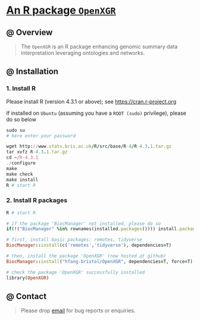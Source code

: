 # [An R package `OpenXGR`](https://github.com/hfang-bristol/OpenXGR)

## @ Overview

> The `OpenXGR` is an R package enhancing genomic summary data interpretation leveraging ontologies and networks.


## @ Installation

### 1. Install R

Please install R (version 4.3.1 or above); see https://cran.r-project.org

If installed on `Ubuntu` (assuming you have a `ROOT (sudo)` privilege), please do so below

```ruby
sudo su
# here enter your password

wget http://www.stats.bris.ac.uk/R/src/base/R-4/R-4.3.1.tar.gz
tar xvfz R-4.3.1.tar.gz
cd ~/R-4.3.1
./configure
make
make check
make install
R # start R
```

### 2. Install R packages

```ruby
R # start R

# if the package 'BiocManager' not installed, please do so
if(!("BiocManager" %in% rownames(installed.packages()))) install.packages("BiocManager")

# first, install basic packages: remotes, tidyverse
BiocManager::install(c('remotes','tidyverse'), dependencies=T)

# then, install the package 'OpenXGR' (now hosted at github)
BiocManager::install("hfang-bristol/OpenXGR", dependencies=T, force=T)

# check the package 'OpenXGR' successfully installed
library(OpenXGR)
```


## @ Contact

> Please drop [email](mailto:fh12355@rjh.com.cn) for bug reports or enquiries.


